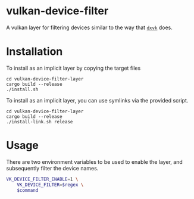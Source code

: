 # vulkan-device-filter

A vulkan layer for filtering devices similar to the way that [`dxvk`](https://github.com/doitsujin/dxvk) does.

# Installation

To install as an implicit layer by copying the target files

```
cd vulkan-device-filter-layer
cargo build --release
./install.sh
```

To install as an implicit layer, you can use symlinks via the provided script.

```
cd vulkan-device-filter-layer
cargo build --release
./install-link.sh release
```

# Usage

There are two environment variables to be used to enable the layer, and subsequently filter the device names.

```bash
VK_DEVICE_FILTER_ENABLE=1 \
    VK_DEVICE_FILTER=$regex \
    $command
```
